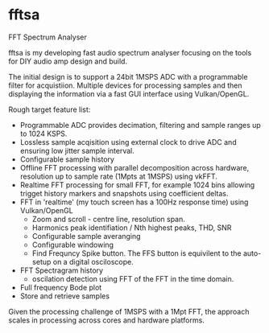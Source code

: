 # fftsa
FFT Spectrum Analyser

fftsa is my developing fast audio spectrum analyser focusing on the tools for DIY audio amp design and build.

The initial design is to support a 24bit 1MSPS ADC with a programmable filter for acquistiion. Multiple devices for processing samples and then displaying the information via a fast GUI interface using Vulkan/OpenGL. 

Rough target feature list:
* Programmable ADC provides decimation, filtering and sample ranges up to 1024 KSPS.
* Lossless sample acqisition using external clock to drive ADC and ensuring low jitter sample interval.
* Configurable sample history 
* Offline FFT processing with parallel decomposition across hardware, resolution up to sample rate (1Mpts at 1MSPS) using vkFFT.
* Realtime FFT processing for small FFT, for example 1024 bins allowing trigget history markers and snapshots using coefficient deltas.
* FFT in 'realtime' (my touch screen has a 100Hz response time) using Vulkan/OpenGL
  * Zoom and scroll - centre line, resolution span.
  * Harmonics peak identifiation / Nth highest peaks, THD, SNR
  * Configurable sample averanging
  * Configurable windowing
  * Find Frequncy Spike button. The FFS button is equivilent to the auto-setup on a digital osciloscope. 
* FFT Spectragram history
  * oscilation detection using FFT of the FFT in the time domain.
* Full frequency Bode plot 
* Store and retrieve samples

Given the processing challenge of 1MSPS with a 1Mpt FFT, the approach scales in processing across cores and hardware platforms. 
